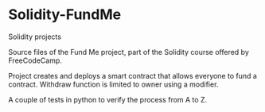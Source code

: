 # Solidity-FundMe
Solidity projects

Source files of the Fund Me project, part of the Solidity course offered by FreeCodeCamp. 

Project creates and deploys a smart contract that allows everyone to fund a contract. Withdraw function is limited to owner using a modifier. 

A couple of tests in python to verify the process from A to Z.
